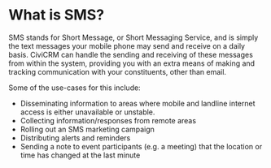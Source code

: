 # What is SMS?

SMS stands for Short Message, or Short Messaging Service, and is simply
the text messages your mobile phone may send and receive on a daily
basis. CiviCRM can handle the sending and receiving of these messages
from within the system, providing you with an extra means of making and
tracking communication with your constituents, other than email.

Some of the use-cases for this include:

-   Disseminating information to areas where mobile and landline
    internet access is either unavailable or unstable.
-   Collecting information/responses from remote areas
-   Rolling out an SMS marketing campaign
-   Distributing alerts and reminders
-   Sending a note to event participants (e.g. a meeting) that the
    location or time has changed at the last minute


